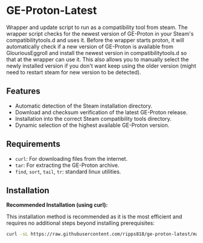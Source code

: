 # GE-Proton-Latest

Wrapper and update script to run as a compatibility tool from steam. The wrapper script checks for the newest version of GE-Proton in your Steam's compatibilitytools.d and uses it. Before the wrapper starts proton, it will automatically check if a new version of GE-Proton is available from GlouriousEggroll and install the newest version in compatibilitytools.d so that at the wrapper can use it. This also allows you to manually select the newly installed version if you don't want keep using the older version (might need to restart steam for new version to be detected). 


## Features

*   Automatic detection of the Steam installation directory.
*   Download and checksum verification of the latest GE-Proton release.
*   Installation into the correct Steam compatibility tools directory.
*   Dynamic selection of the highest available GE-Proton version.


## Requirements

*   `curl`: For downloading files from the internet.
*   `tar`: For extracting the GE-Proton archive.
*   `find`, `sort`, `tail`, `tr`: standard linux utilities.


## Installation

**Recommended Installation (using curl):**

This installation method is recommended as it is the most efficient and requires no additional steps beyond installing prerequisites:

```bash
curl -sL https://raw.githubusercontent.com/ripps818/ge-proton-latest/main/install.sh | bash
